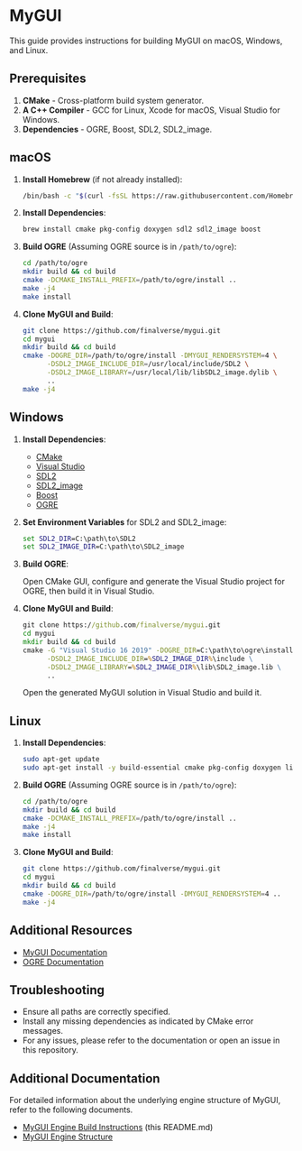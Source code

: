 
# MyGUI

This guide provides instructions for building MyGUI on macOS, Windows, and Linux.

## Prerequisites

1. **CMake** - Cross-platform build system generator.
2. **A C++ Compiler** - GCC for Linux, Xcode for macOS, Visual Studio for Windows.
3. **Dependencies** - OGRE, Boost, SDL2, SDL2_image.

## macOS

1. **Install Homebrew** (if not already installed):

   ```bash
   /bin/bash -c "$(curl -fsSL https://raw.githubusercontent.com/Homebrew/install/HEAD/install.sh)"
   ```

2. **Install Dependencies**:

   ```bash
   brew install cmake pkg-config doxygen sdl2 sdl2_image boost
   ```

3. **Build OGRE** (Assuming OGRE source is in `/path/to/ogre`):

   ```bash
   cd /path/to/ogre
   mkdir build && cd build
   cmake -DCMAKE_INSTALL_PREFIX=/path/to/ogre/install ..
   make -j4
   make install
   ```

4. **Clone MyGUI and Build**:

   ```bash
   git clone https://github.com/finalverse/mygui.git
   cd mygui
   mkdir build && cd build
   cmake -DOGRE_DIR=/path/to/ogre/install -DMYGUI_RENDERSYSTEM=4 \
         -DSDL2_IMAGE_INCLUDE_DIR=/usr/local/include/SDL2 \
         -DSDL2_IMAGE_LIBRARY=/usr/local/lib/libSDL2_image.dylib \
         ..
   make -j4
   ```

## Windows

1. **Install Dependencies**:
   - [CMake](https://cmake.org/download/)
   - [Visual Studio](https://visualstudio.microsoft.com/)
   - [SDL2](https://www.libsdl.org/download-2.0.php)
   - [SDL2_image](https://www.libsdl.org/projects/SDL_image/)
   - [Boost](https://www.boost.org/)
   - [OGRE](https://www.ogre3d.org/)

2. **Set Environment Variables** for SDL2 and SDL2_image:

   ```cmd
   set SDL2_DIR=C:\path\to\SDL2
   set SDL2_IMAGE_DIR=C:\path\to\SDL2_image
   ```

3. **Build OGRE**:

   Open CMake GUI, configure and generate the Visual Studio project for OGRE, then build it in Visual Studio.

4. **Clone MyGUI and Build**:

   ```cmd
   git clone https://github.com/finalverse/mygui.git
   cd mygui
   mkdir build && cd build
   cmake -G "Visual Studio 16 2019" -DOGRE_DIR=C:\path\to\ogre\install -DMYGUI_RENDERSYSTEM=4 \
         -DSDL2_IMAGE_INCLUDE_DIR=%SDL2_IMAGE_DIR%\include \
         -DSDL2_IMAGE_LIBRARY=%SDL2_IMAGE_DIR%\lib\SDL2_image.lib \
         ..
   ```

   Open the generated MyGUI solution in Visual Studio and build it.

## Linux

1. **Install Dependencies**:

   ```bash
   sudo apt-get update
   sudo apt-get install -y build-essential cmake pkg-config doxygen libsdl2-dev libsdl2-image-dev libboost-all-dev
   ```

2. **Build OGRE** (Assuming OGRE source is in `/path/to/ogre`):

   ```bash
   cd /path/to/ogre
   mkdir build && cd build
   cmake -DCMAKE_INSTALL_PREFIX=/path/to/ogre/install ..
   make -j4
   make install
   ```

3. **Clone MyGUI and Build**:

   ```bash
   git clone https://github.com/finalverse/mygui.git
   cd mygui
   mkdir build && cd build
   cmake -DOGRE_DIR=/path/to/ogre/install -DMYGUI_RENDERSYSTEM=4 ..
   make -j4
   ```

## Additional Resources

- [MyGUI Documentation](https://mygui.info/)
- [OGRE Documentation](https://ogrecave.github.io/ogre/)

## Troubleshooting

- Ensure all paths are correctly specified.
- Install any missing dependencies as indicated by CMake error messages.
- For any issues, please refer to the documentation or open an issue in this repository.

## Additional Documentation

For detailed information about the underlying engine structure of MyGUI, refer to the following documents.
-  [MyGUI Engine Build Instructions](MyGUI_BUILD_INSTRUCTIONS.md) (this README.md)
-  [MyGUI Engine Structure](MyGUI_ENGINE_STRUCTURE.md) 
